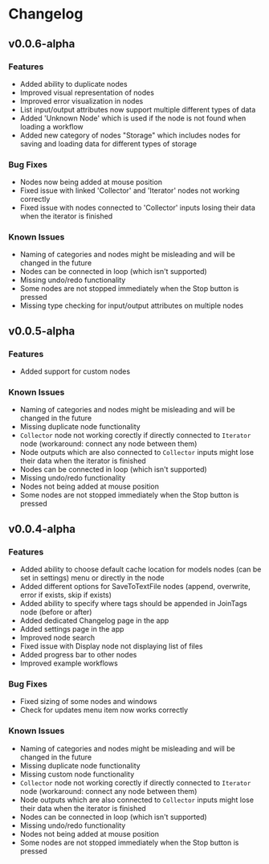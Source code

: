 # Changelog

## v0.0.6-alpha

### Features
- Added ability to duplicate nodes
- Improved visual representation of nodes
- Improved error visualization in nodes
- List input/output attributes now support multiple different types of data
- Added 'Unknown Node' which is used if the node is not found when loading a workflow
- Added new category of nodes "Storage" which includes nodes for saving and loading data for different types of storage

### Bug Fixes
- Nodes now being added at mouse position
- Fixed issue with linked 'Collector' and 'Iterator' nodes not working correctly
- Fixed issue with nodes connected to 'Collector' inputs losing their data when the iterator is finished

### Known Issues
- Naming of categories and nodes might be misleading and will be changed in the future
- Nodes can be connected in loop (which isn't supported)
- Missing undo/redo functionality
- Some nodes are not stopped immediately when the Stop button is pressed
- Missing type checking for input/output attributes on multiple nodes

## v0.0.5-alpha

### Features
- Added support for custom nodes

### Known Issues
- Naming of categories and nodes might be misleading and will be changed in the future
- Missing duplicate node functionality
- `Collector` node not working corectly if directly connected to `Iterator` node (workaround: connect any node between them)
- Node outputs which are also connected to `Collector` inputs might lose their data when the iterator is finished
- Nodes can be connected in loop (which isn't supported)
- Missing undo/redo functionality
- Nodes not being added at mouse position
- Some nodes are not stopped immediately when the Stop button is pressed

## v0.0.4-alpha

### Features
- Added ability to choose default cache location for models nodes (can be set in settings) menu or directly in the node
- Added different options for SaveToTextFile nodes (append, overwrite, error if exists, skip if exists)
- Added ability to specify where tags should be appended in JoinTags node (before or after)
- Added dedicated Changelog page in the app
- Added settings page in the app
- Improved node search
- Fixed issue with Display node not displaying list of files
- Added progress bar to other nodes
- Improved example workflows

### Bug Fixes
- Fixed sizing of some nodes and windows
- Check for updates menu item now works correctly

### Known Issues
- Naming of categories and nodes might be misleading and will be changed in the future
- Missing duplicate node functionality
- Missing custom node functionality
- `Collector` node not working corectly if directly connected to `Iterator` node (workaround: connect any node between them)
- Node outputs which are also connected to `Collector` inputs might lose their data when the iterator is finished
- Nodes can be connected in loop (which isn't supported)
- Missing undo/redo functionality
- Nodes not being added at mouse position
- Some nodes are not stopped immediately when the Stop button is pressed